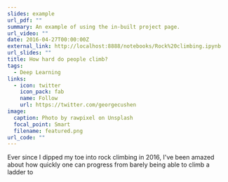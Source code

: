 ```yaml
---
slides: example
url_pdf: ""
summary: An example of using the in-built project page.
url_video: ""
date: 2016-04-27T00:00:00Z
external_link: http://localhost:8888/notebooks/Rock%20climbing.ipynb
url_slides: ""
title: How hard do people climb?
tags:
  - Deep Learning
links:
  - icon: twitter
    icon_pack: fab
    name: Follow
    url: https://twitter.com/georgecushen
image:
  caption: Photo by rawpixel on Unsplash
  focal_point: Smart
  filename: featured.png
url_code: ""
---
```

Ever since I dipped my toe into rock climbing in 2016, I've been amazed about how quickly one can progress from barely being able to climb a ladder to